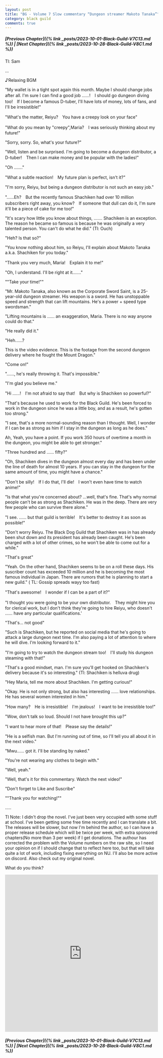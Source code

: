 ```yaml
---
layout: post
title: "BG - Volume 7 Slow commentary “Dungeon streamer Makoto Tanaka”"
category: black guild
comments: true
---
```


##### [Previous Chapter]({% link _posts/2023-10-01-Black-Guild-V7C13.md %}) \| [Next Chapter]({% link _posts/2023-10-28-Black-Guild-V8C1.md %})



Tl: Sam

…


♪Relaxing BGM

"My wallet is in a tight spot again this month. Maybe I should change jobs after all. I'm sure I can find a good job ......!　I should go dungeon diving too!　If I become a famous D-tuber, I'll have lots of money, lots of fans, and I'll be irresistible!"

"What's the matter, Reiyu?　You have a creepy look on your face"

"What do you mean by "creepy",Maria?　I was seriously thinking about my future!"

"Sorry, sorry. So, what's your future?" <!--more-->

"Well, listen and be surprised. I'm going to become a dungeon distributor, a D-tuber!　Then I can make money and be popular with the ladies!"

"Oh ......."

"What a subtle reaction!　My future plan is perfect, isn't it?"

"I'm sorry, Reiyu, but being a dungeon distributor is not such an easy job."

"......Eh?　But the recently famous Shachiken had over 10 million subscribers right away, you know?　If someone that dull can do it, I'm sure it'll be a piece of cake for me too!"

"It's scary how little you know about things, ....... Shachiken is an exception. The reason he became so famous is because he was originally a very talented person. You can't do what he did." (Tl: Ouch)

"Heh? Is that so?"

"You know nothing about him, so Reiyu, I'll explain about Makoto Tanaka a.k.a. Shachiken for you today."

"Thank you very much, Maria!　Explain it to me!"

"Oh, I understand. I'll be right at it......."

""Take your time!""



"Mr. Makoto Tanaka, also known as the Corporate Sword Saint, is a 25-year-old dungeon streamer. His weapon is a sword. He has unstoppable speed and strength that can lift mountains. He's a power + speed type swordsman." 

"Lifting mountains is ...... an exaggeration, Maria. There is no way anyone could do that."

"He really did it."

"Heh......?

This is the video evidence. This is the footage from the second dungeon delivery where he fought the Mount Dragon."

"Come on!"

"......, he's really throwing it. That's impossible."

"I'm glad you believe me."

"Hi ......!　I'm not afraid to say that!　But why is Shachiken so powerful?"

"That's because he used to work for the Black Guild. He's been forced to work in the dungeon since he was a little boy, and as a result, he's gotten too strong."

"I see, that's a more normal-sounding reason than I thought. Well, I wonder if I can be as strong as him if I stay in the dungeon as long as he does."

Ah, Yeah, you have a point. If you work 350 hours of overtime a month in the dungeon, you might be able to get stronger."

"Three hundred and ...... fifty?"

"Oh, Shachiken dives in the dungeon almost every day and has been under the line of death for almost 10 years. If you can stay in the dungeon for the same amount of time, you might have a chance."

"Don't be silly!　If I do that, I'll die!　I won't even have time to watch anime!"

"Is that what you're concerned about? ...well, that's fine. That's why normal people can't be as strong as Shachiken. He was in the deep. There are very few people who can survive there alone."


"I see. ...... but that guild is terrible!　It's better to destroy it as soon as possible!"

"Don't worry Reiyu. The Black Dog Guild that Shachiken was in has already been shut down and its president has already been caught. He's been charged with a lot of other crimes, so he won't be able to come out for a while."

"That's great"

"Yeah. On the other hand, Shachiken seems to be on a roll these days. His suscriber count has exceeded 10 million and he is becoming the most famous individual in Japan. There are rumors that he is planning to start a new guild." (
TL: Gossip spreads wayy too fast)


"That's awesome!　I wonder if I can be a part of it?"

"I thought you were going to be your own distributor.　They might hire you for clerical work, but I don't think they're going to hire Reiyu, who doesn't ...... have any particular qualifications.'

"That's... not good"

"Such is Shachiken, but he reported on social media that he's going to attack a large dungeon next time. I'm also paying a lot of attention to where he will dive. I'm looking forward to it."

"I'm going to try to watch the dungeon stream too!　I'll study his dungeon steaming with that!"

"That's a good mindset, man. I'm sure you'll get hooked on Shachiken's delivery because it's so interesting." (Tl: Shachiken is helluva drug)

"Hey Maria, tell me more about Shachiken. I'm getting curious!"

"Okay. He is not only strong, but also has interesting ...... love relationships. He has several women interested in him."

"How many?　He is irresistible!　I'm jealous!　I want to be irresistible too!"

"Wow, don't talk so loud. Should I not have brought this up?"

"I want to hear more of that!　Please say the details!"

"He is a selfish man. But I'm running out of time, so I'll tell you all about it in the next video."

"Mwu...... got it. I'll be standing by naked."

"You're not wearing any clothes to begin with."

"Well, yeah." 

"Well, that's it for this commentary. Watch the next video!"

"Don't forget to Like and Suscribe"

""Thank you for watching!""



.....

Tl Note: I didn't drop the novel. I've just been very occupied with some stuff at school. I've been getting some free time recently and I can translate a bit. The releases will be slower, but now I'm behind the author, so I can have a proper release schedule which will be twice per week, with extra sponsored chapters(No more than 3 per week) if I get donations. The authour has corrected the problem with the Volume numbers on the raw site, so I need your opinion on if I should change that to reflect here too, but that will take quite a lot of work, including fixing everything on NU. I'll also be more active on discord. Also check out my original novel.

What do you think?

<div class="strawpoll-embed" id="strawpoll_40Zmq70BwZa" style="height: 516px; max-width: 640px; width: 100%; margin: 0 auto; display: flex; flex-direction: column;"><iframe title="StrawPoll Embed" id="strawpoll_iframe_40Zmq70BwZa" src="https://strawpoll.com/embed/40Zmq70BwZa" style="position: static; visibility: visible; display: block; width: 100%; flex-grow: 1;" frameborder="0" allowfullscreen allowtransparency>Loading...</iframe><script async src="https://cdn.strawpoll.com/dist/widgets.js" charset="utf-8"></script></div>


##### [Previous Chapter]({% link _posts/2023-10-01-Black-Guild-V7C13.md %}) \| [Next Chapter]({% link _posts/2023-10-28-Black-Guild-V8C1.md %})
